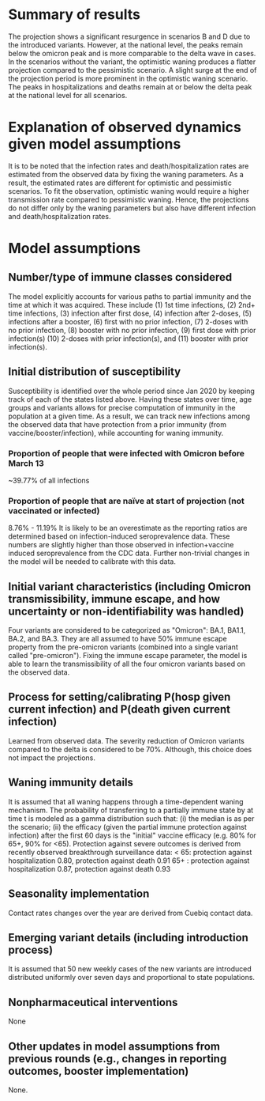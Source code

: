 # Summary of results
The projection shows a significant resurgence in scenarios B and D due to the introduced variants. However, at the national level, the peaks remain below the omicron peak and is more comparable to the delta wave in cases. In the scenarios without the variant, the optimistic waning produces a flatter projection compared to the pessimistic scenario. A slight surge at the end of the projection period is more prominent in the optimistic waning scenario. The peaks in hospitalizations and deaths remain at or below the delta peak at the national level for all scenarios.

# Explanation of observed dynamics given model assumptions
It is to be noted that the infection rates and death/hospitalization rates are estimated from the observed data by fixing the waning parameters. As a result, the estimated rates are different for optimistic and pessimistic scenarios.  To fit the observation, optimistic waning would require a higher transmission rate compared to pessimistic waning. Hence, the projections do not differ only by the waning parameters but also have different infection and death/hospitalization rates.


# Model assumptions
## Number/type of immune classes considered
The model explicitly accounts for various paths to partial immunity and the time at which it was acquired. These include (1) 1st time infections, (2) 2nd+ time infections, (3) infection after first dose, (4) infection after 2-doses, (5) infections after a booster, (6) first with no prior infection, (7) 2-doses with no prior infection, (8) booster with no prior infection, (9) first dose with prior infection(s) (10) 2-doses with prior infection(s), and (11) booster with prior infection(s). 
## Initial distribution of susceptibility
Susceptibility is identified over the whole period since Jan 2020 by keeping track of each of the states listed above. Having these states over time, age groups and variants allows for precise computation of immunity in the population at a given time. As a result, we can track new infections among the observed data that have protection from a prior immunity (from vaccine/booster/infection), while accounting for waning immunity.
### Proportion of people that were infected with Omicron before March 13
~39.77% of all infections
### Proportion of people that are naïve at start of projection (not vaccinated or infected)
8.76% - 11.19%
It is likely to be an overestimate as the reporting ratios are determined based on infection-induced seroprevalence data. These numbers are slightly higher than those observed in infection+vaccine induced seroprevalence from the CDC data. Further non-trivial changes in the model will be needed to calibrate with this data.
## Initial variant characteristics (including Omicron transmissibility, immune escape, and how uncertainty or non-identifiability was handled) 
Four variants are considered to be categorized as "Omicron": BA.1, BA1.1, BA.2, and BA.3. They are all assumed to have 50% immune escape property from the pre-omicron variants (combined into a single variant called "pre-omicron"). Fixing the immune escape parameter, the model is able to learn the transmissibility of all the four omicron variants based on the observed data.

## Process for setting/calibrating P(hosp given current infection) and P(death given current infection)
Learned from observed data. The severity reduction of Omicron variants compared to the delta is considered to be 70%. Although, this choice does not impact the projections.


## Waning immunity details
It is assumed that all waning happens through a time-dependent waning mechanism. The probability of transferring to a partially immune state by at time t is modeled as a gamma distribution such that: (i) the median is as per the scenario; (ii) the efficacy (given the partial immune protection against infection) after the first 60 days is the "initial" vaccine efficacy (e.g. 80% for 65+, 90% for <65). Protection against severe outcomes is derived from recently observed breakthrough surveillance data:
< 65: protection against hospitalization 0.80, protection against death 0.91
65+ : protection against hospitalization 0.87, protection against death 0.93


## Seasonality implementation
Contact rates changes over the year are derived from Cuebiq contact data.

## Emerging variant details (including introduction process)
It is assumed that 50 new weekly cases of the new variants are introduced distributed uniformly over seven days and proportional to state populations.

## Nonpharmaceutical interventions 
None

## Other updates in model assumptions from previous rounds (e.g., changes in reporting outcomes, booster implementation)
None.
